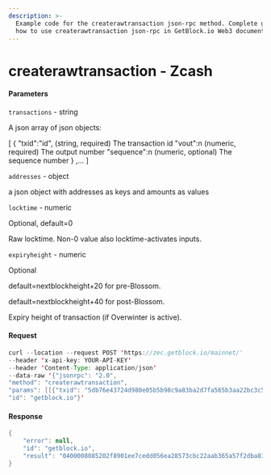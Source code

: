 ```yaml
---
description: >-
  Example code for the createrawtransaction json-rpc method. Сomplete guide on
  how to use createrawtransaction json-rpc in GetBlock.io Web3 documentation.
---
```


# createrawtransaction - Zcash

#### Parameters

`transactions` - string

A json array of json objects:

\[ { "txid":"id", (string, required) The transaction id "vout":n (numeric, required) The output number "sequence":n (numeric, optional) The sequence number } ,... ]

`addresses` - object

a json object with addresses as keys and amounts as values

`locktime` - numeric

Optional, default=0

Raw locktime. Non-0 value also locktime-activates inputs.

`expiryheight` - numeric

Optional

default=nextblockheight+20 for pre-Blossom.

default=nextblockheight+40 for post-Blossom.

Expiry height of transaction (if Overwinter is active).

#### Request

```java
curl --location --request POST 'https://zec.getblock.io/mainnet/' 
--header 'x-api-key: YOUR-API-KEY' 
--header 'Content-Type: application/json' 
--data-raw '{"jsonrpc": "2.0",
"method": "createrawtransaction",
"params": [[{"txid": "5db76e43724d980e05b5b98c9a83ba2d7fa565b3aa22bc3c5728ea56d0ed7cee", "vout": 123, "secuence": 123456789}], [{"t1L2rjgGrvEqfrA5zqUca4GGxAeQg47CTpG": 1234}], null, null],
"id": "getblock.io"}'
```

#### Response

```java
{
    "error": null,
    "id": "getblock.io",
    "result": "0400008085202f8901ee7cedd056ea28573cbc22aab365a57f2dba839a8cb9b5050e984d72436eb75d7b00000000ffffffff01009236bb1c0000001976a91417b04a8ede7164eccb961f46289305ec04014b6388ac00000000f21f15000000000000000000000000"
}
```
